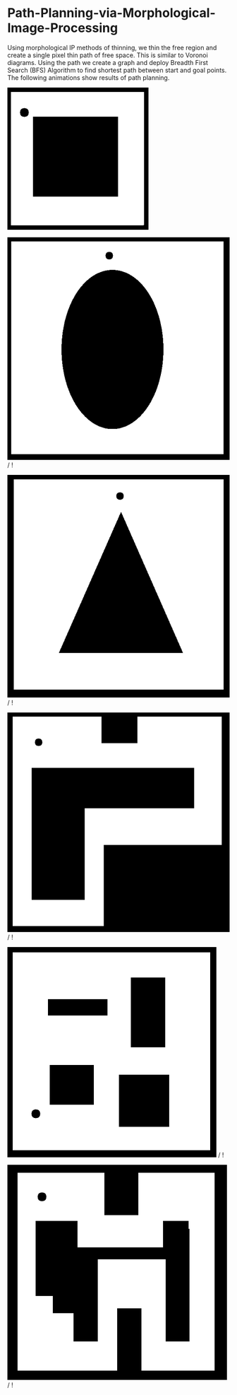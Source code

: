 # Path-Planning-via-Morphological-Image-Processing

Using morphological IP methods of thinning, we thin the free region and create a single pixel thin path of free space. This is similar to Voronoi diagrams. Using the path we create a graph and deploy Breadth First Search (BFS) Algorithm to find shortest path between start and goal points.
The following animations show results of path planning.

![ Alt text](Results/MorphPP_square.gif)

![ Alt text](Results/circle.gif) / ! [](circle.gif)

![ Alt text](Results/triangle.gif) / ! [](triangle.gif)

![ Alt text](Results/maze.gif) / ! [](maze.gif)

![ Alt text](Results/BFS.gif) / ! [](BFS.gif)

![ Alt text](Results/maze2.gif) / ! [](maze2.gif)



